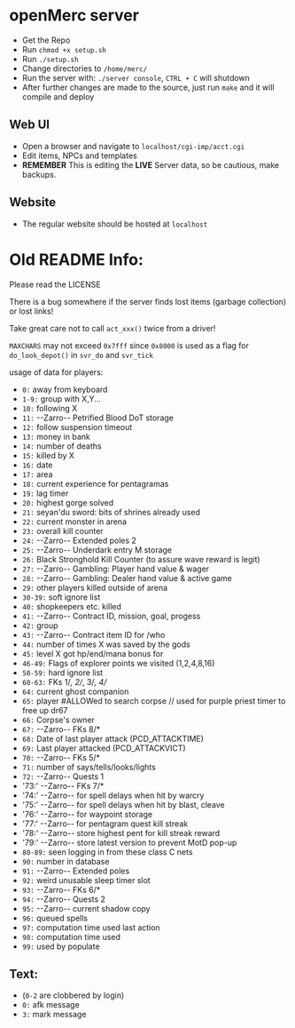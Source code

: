 # openMerc server
* Get the Repo
* Run `chmod +x setup.sh`
* Run `./setup.sh`
* Change directories to `/home/merc/`
* Run the server with: `./server console`, `CTRL + C` will shutdown
* After further changes are made to the source, just run `make` and it will compile and deploy

## Web UI
* Open a browser and navigate to `localhost/cgi-imp/acct.cgi`
* Edit items, NPCs and templates
* **REMEMBER** This is editing the **LIVE** Server data, so be cautious, make backups.

## Website
* The regular website should be hosted at `localhost`

# Old README Info:
Please read the LICENSE

There is a bug somewhere if the server finds lost items (garbage collection) or
lost links!

Take great care not to call `act_xxx()` twice from a driver!

`MAXCHARS` may not exceed `0x7fff` since `0x8000` is used as a flag for
`do_look_depot()` in `svr_do` and `svr_tick`

usage of data for players:

* `0:`      away from keyboard
* `1-9:`    group with X,Y...
* `10:`     following X
* `11:`     --Zarro-- Petrified Blood DoT storage
* `12:`     follow suspension timeout
* `13:`     money in bank
* `14:`     number of deaths
* `15:`     killed by X
* `16:`      date
* `17:`      area
* `18:`     current experience for pentagramas
* `19:`     lag timer
* `20:`     highest gorge solved
* `21:`     seyan'du sword: bits of shrines already used
* `22:`     current monster in arena
* `23:`     overall kill counter
* `24:`     --Zarro-- Extended poles 2
* `25:`     --Zarro-- Underdark entry M storage
* `26:`     Black Stronghold Kill Counter (to assure wave reward is legit)
* `27:`     --Zarro-- Gambling: Player hand value & wager
* `28:`     --Zarro-- Gambling: Dealer hand value & active game
* `29:`     other players killed outside of arena
* `30-39:`  soft ignore list
* `40:`     shopkeepers etc. killed
* `41:`     --Zarro-- Contract ID, mission, goal, progess
* `42:`     group
* `43:`     --Zarro-- Contract item ID for /who
* `44:`     number of times X was saved by the gods
* `45:`     level X got hp/end/mana bonus for
* `46-49:`  Flags of explorer points we visited (1,2,4,8,16)
* `50-59:`  hard ignore list
* `60-63:`  FKs   1/*, 2/*, 3/*, 4/*
* `64:`     current ghost companion
* `65:`     player #ALLOWed to search corpse // used for purple priest timer to free up dr67
* `66:`     Corpse's owner
* `67:`     --Zarro-- FKs 8/*
* `68:`     Date of last player attack (PCD_ATTACKTIME)
* `69:`     Last player attacked       (PCD_ATTACKVICT)
* `70:`		--Zarro-- FKs 5/*
* `71:`     number of says/tells/looks/lights
* `72:`     --Zarro-- Quests 1
* '73:'		--Zarro-- FKs 7/*
* '74:'     --Zarro-- for spell delays when hit by warcry
* '75:'		--Zarro-- for spell delays when hit by blast, cleave
* '76:'     --Zarro-- for waypoint storage
* '77:'     --Zarro-- for pentagram quest kill streak
* '78:'     --Zarro-- store highest pent for kill streak reward
* '79:'     --Zarro-- store latest version to prevent MotD pop-up
* `80-89:`	seen logging in from these class C nets
* `90:`     number in database
* `91:`		--Zarro-- Extended poles
* `92:`     weird unusable sleep timer slot
* `93:`		--Zarro-- FKs 6/*
* `94:`		--Zarro-- Quests 2
* `95:`		--Zarro-- current shadow copy
* `96:`     queued spells
* `97:`     computation time used last action
* `98:`     computation time used
* `99:`     used by populate

## Text:
* (`0-2` are clobbered by login)
* `0:`      afk message
* `3:`      mark message
